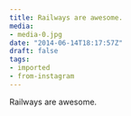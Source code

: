```yaml
---
title: Railways are awesome.
media:
- media-0.jpg
date: "2014-06-14T18:17:57Z"
draft: false
tags:
- imported
- from-instagram
---
```

Railways are awesome.
